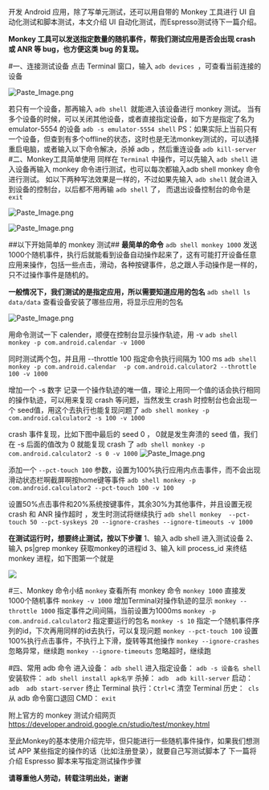 开发 Android 应用，除了写单元测试，还可以用自带的 Monkey 工具进行 UI 自动化测试和脚本测试，本文介绍 UI 自动化测试，而Espresso测试待下一篇介绍。

**Monkey 工具可以发送指定数量的随机事件，帮我们测试应用是否会出现 crash 或 ANR 等 bug，也方便这类 bug 的复现。**

#一、连接测试设备
点击 Terminal 窗口，输入 `adb devices `，可查看当前连接的设备

![Paste_Image.png](http://upload-images.jianshu.io/upload_images/1925935-76545f60ebddb0af.png?imageMogr2/auto-orient/strip%7CimageView2/2/w/1240)

若只有一个设备，那再输入 `adb shell `就能进入该设备进行 monkey 测试。
当有多个设备的时候，可以关闭其他设备，或者直接指定设备，如下方是指定了名为 emulator-5554 的设备
`adb -s emulator-5554 shell`
PS：如果实际上当前只有一个设备，但查到有多个offline的状态，这时也是无法monkey测试的，可以选择重启电脑，或者输入以下命令解决，杀掉 adb ，然后重连设备
`adb kill-server`
#二、Monkey工具简单使用
同样在 `Terminal` 中操作，可以先输入 `adb shell` 进入设备再输入 monkey 命令进行测试，也可以每次都输入adb shell monkey 命令进行测试。
如以下两种写法效果是一样的，不过如果先输入 `adb shell` 就会进入到设备的控制台，以后都不用再输 `adb shell` 了， 而退出设备控制台的命令是 `exit` 



![Paste_Image.png](http://upload-images.jianshu.io/upload_images/1925935-bfa77da854226294.png?imageMogr2/auto-orient/strip%7CimageView2/2/w/1240)



![Paste_Image.png](http://upload-images.jianshu.io/upload_images/1925935-409f601f41ab4278.png?imageMogr2/auto-orient/strip%7CimageView2/2/w/1240)

##以下开始简单的 monkey 测试##
**最简单的命令**
`adb shell monkey 1000`  发送1000个随机事件，执行后就能看到设备自动操作起来了，这有可能打开设备任意应用来操作，包括一些点击，滑动，各种按键事件，总之跟人手动操作是一样的，只不过操作事件是随机的。



**一般情况下，我们测试的是指定应用，所以需要知道应用的包名**
`adb shell ls data/data`  查看设备安装了哪些应用，将显示应用的包名

![Paste_Image.png](http://upload-images.jianshu.io/upload_images/1925935-58a346ef66503fa3.png?imageMogr2/auto-orient/strip%7CimageView2/2/w/1240)

用命令测试一下 calender，顺便在控制台显示操作轨迹，用 -v 
`adb shell monkey -p com.android.calendar -v 1000`


同时测试两个包，并且用 --throttle 100 指定命令执行间隔为 100 ms
`adb shell monkey -p com.android.calendar  -p com.android.calculator2 --throttle 100 -v 1000`

增加一个 -s 数字 记录一个操作轨迹的唯一值，理论上用同一个值的话会执行相同的操作轨迹，可以用来复现 crash 等问题，当然发生 crash 时控制台也会出现一个 seed值，用这个去执行也能复现问题了
`adb shell monkey -p com.android.calculator2 -s 100 -v 1000`

crash 事件复现，比如下图中最后的 seed 0 ， 0就是发生奔溃的 seed 值，我们在 -s 后面的值改为 0 就能复现 crash 了
`adb shell monkey -p com.android.calculator2 -s 0 -v 1000`
![Paste_Image.png](http://upload-images.jianshu.io/upload_images/1925935-e13432ba3f324c6b.png?imageMogr2/auto-orient/strip%7CimageView2/2/w/1240)

添加一个 `--pct-touch 100` 参数，设置为100%执行应用内点击事件，而不会出现滑动状态栏啊截屏啊按home键等事件
`adb shell monkey -p com.android.calculator2 --pct-touch 100 -v 100`

设置50%点击事件和20%系统按键事件，其余30%为其他事件，并且设置无视 crash 和 ANR 操作超时 ，发生时测试将继续执行
`adb shell monkey  --pct-touch 50 --pct-syskeys 20 --ignore-crashes --ignore-timeouts -v 1000`


**在测试运行时，想要终止测试，按以下步骤**
1、输入 adb shell 进入测试设备
2、输入 ps|grep monkey 获取monkey的进程id
3、输入 kill process_id  来终结 monkey 进程，如下图第一个就是

![](http://upload-images.jianshu.io/upload_images/1925935-ec20588eff168727.png?imageMogr2/auto-orient/strip%7CimageView2/2/w/1240)

#三、Monkey 命令小结
`monkey`  查看所有 monkey 命令
`monkey 1000`  直接发1000个随机事件
`monkey -v 1000`  增加Terminal对操作轨迹的显示
`monkey --throttle 1000`  指定事件之间间隔，当前设置为1000ms
`monkey -p com.android.calculator2`  指定要运行的包名
`monkey -s 10` 指定一个随机事件序列的id，下次再用同样的id去执行，可以复现问题
`monkey --pct-touch 100` 设置100%执行点击事件，不执行上下滑，旋转等其他操作
`monkey --ignore-crashes`  忽略异常，继续跑
`monkey --ignore-timeouts` 忽略超时，继续跑

#四、常用 adb 命令
进入设备： `adb shell`
进入指定设备： `adb -s 设备名 shell `
安装软件：  `adb shell install apk名字`
杀掉： `adb  adb kill-server`
启动： `adb  adb start-server`
终止 Terminal 执行：`Ctrl+C`
清空 Terminal 历史：` cls`
从 adb 命令窗口退回 CMD：  `exit `

附上官方的 monkey 测试介绍网页
https://developer.android.google.cn/studio/test/monkey.html

至此Monkey的基本使用介绍完毕，但只能进行一些随机事件操作，如果我们想测试 APP 某些指定的操作的话（比如注册登录），就要自己写测试脚本了
下一篇将介绍 Espresso 脚本来写指定测试操作步骤

**请尊重他人劳动，转载注明出处，谢谢**